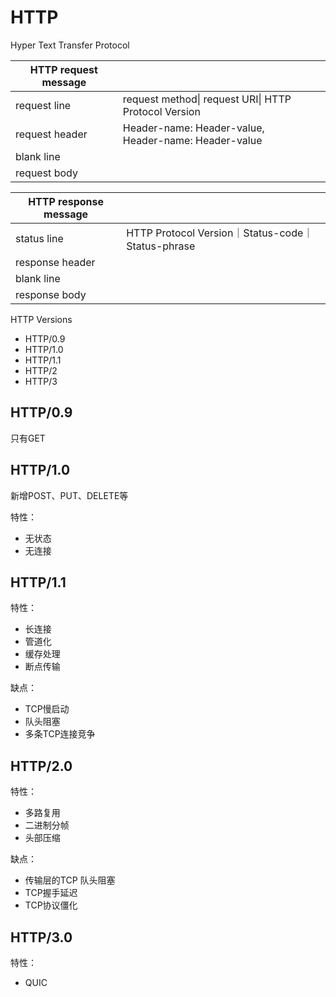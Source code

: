 # HTTP

Hyper Text Transfer Protocol



| HTTP request message |                                                           |
| -------------------- | --------------------------------------------------------- |
| request line         | request method\| request URI\| HTTP Protocol Version      |
| request header       | Header-name: Header-value,<br />Header-name: Header-value |
| blank line           |                                                           |
| request body         |                                                           |



| HTTP response message |                                                   |
| --------------------- | ------------------------------------------------- |
| status line           | HTTP Protocol Version｜Status-code｜Status-phrase |
| response header       |                                                   |
| blank line            |                                                   |
| response body         |                                                   |



HTTP Versions

- HTTP/0.9
- HTTP/1.0
- HTTP/1.1
- HTTP/2
- HTTP/3



## HTTP/0.9

只有GET



## HTTP/1.0

新增POST、PUT、DELETE等

特性：

- 无状态
- 无连接



## HTTP/1.1

特性：

- 长连接
- 管道化
- 缓存处理
- 断点传输



缺点：

- TCP慢启动
- 队头阻塞
- 多条TCP连接竞争



## HTTP/2.0

特性：

- 多路复用
- 二进制分帧
- 头部压缩



缺点：

- 传输层的TCP 队头阻塞
- TCP握手延迟
- TCP协议僵化



## HTTP/3.0

特性：

- QUIC



